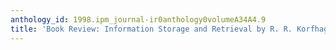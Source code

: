 ```yaml
---
anthology_id: 1998.ipm_journal-ir0anthology0volumeA34A4.9
title: 'Book Review: Information Storage and Retrieval by R. R. Korfhage'
---
```

